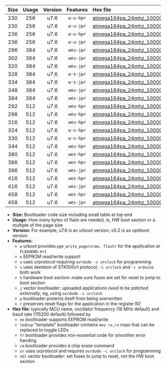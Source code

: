|Size|Usage|Version|Features|Hex file|
|:-:|:-:|:-:|:-:|:--|
|230|256|u7.6|`w-u-hpr`|[atmega164pa_24mhz_1000000bps_ur.hex](https://raw.githubusercontent.com/stefanrueger/urboot/main/bootloaders/atmega164pa/fcpu_24mhz/1000000_bps/atmega164pa_24mhz_1000000bps_ur.hex)|
|230|256|u7.6|`w-u-jpr`|[atmega164pa_24mhz_1000000bps_ur_vbl.hex](https://raw.githubusercontent.com/stefanrueger/urboot/main/bootloaders/atmega164pa/fcpu_24mhz/1000000_bps/atmega164pa_24mhz_1000000bps_ur_vbl.hex)|
|236|256|u7.6|`w-u-hpr`|[atmega164pa_24mhz_1000000bps_lednop_ur.hex](https://raw.githubusercontent.com/stefanrueger/urboot/main/bootloaders/atmega164pa/fcpu_24mhz/1000000_bps/atmega164pa_24mhz_1000000bps_lednop_ur.hex)|
|236|256|u7.6|`w-u-jpr`|[atmega164pa_24mhz_1000000bps_lednop_ur_vbl.hex](https://raw.githubusercontent.com/stefanrueger/urboot/main/bootloaders/atmega164pa/fcpu_24mhz/1000000_bps/atmega164pa_24mhz_1000000bps_lednop_ur_vbl.hex)|
|296|384|u7.6|`weu-jpr`|[atmega164pa_24mhz_1000000bps_ee_ur_vbl.hex](https://raw.githubusercontent.com/stefanrueger/urboot/main/bootloaders/atmega164pa/fcpu_24mhz/1000000_bps/atmega164pa_24mhz_1000000bps_ee_ur_vbl.hex)|
|302|384|u7.6|`weu-jpr`|[atmega164pa_24mhz_1000000bps_ee_lednop_ur_vbl.hex](https://raw.githubusercontent.com/stefanrueger/urboot/main/bootloaders/atmega164pa/fcpu_24mhz/1000000_bps/atmega164pa_24mhz_1000000bps_ee_lednop_ur_vbl.hex)|
|320|384|u7.6|`weu-jpr`|[atmega164pa_24mhz_1000000bps_ee_lednop_fr_ur_vbl.hex](https://raw.githubusercontent.com/stefanrueger/urboot/main/bootloaders/atmega164pa/fcpu_24mhz/1000000_bps/atmega164pa_24mhz_1000000bps_ee_lednop_fr_ur_vbl.hex)|
|328|384|u7.6|`w-s-jpr`|[atmega164pa_24mhz_1000000bps_vbl.hex](https://raw.githubusercontent.com/stefanrueger/urboot/main/bootloaders/atmega164pa/fcpu_24mhz/1000000_bps/atmega164pa_24mhz_1000000bps_vbl.hex)|
|334|384|u7.6|`w-s-jpr`|[atmega164pa_24mhz_1000000bps_lednop_vbl.hex](https://raw.githubusercontent.com/stefanrueger/urboot/main/bootloaders/atmega164pa/fcpu_24mhz/1000000_bps/atmega164pa_24mhz_1000000bps_lednop_vbl.hex)|
|348|384|u7.6|`weu-jpr`|[atmega164pa_24mhz_1000000bps_ee_lednop_fr_ce_ur_vbl.hex](https://raw.githubusercontent.com/stefanrueger/urboot/main/bootloaders/atmega164pa/fcpu_24mhz/1000000_bps/atmega164pa_24mhz_1000000bps_ee_lednop_fr_ce_ur_vbl.hex)|
|384|384|u7.6|`wes-jpr`|[atmega164pa_24mhz_1000000bps_ee_vbl.hex](https://raw.githubusercontent.com/stefanrueger/urboot/main/bootloaders/atmega164pa/fcpu_24mhz/1000000_bps/atmega164pa_24mhz_1000000bps_ee_vbl.hex)|
|292|512|u7.6|`weu-hpr`|[atmega164pa_24mhz_1000000bps_ee_ur.hex](https://raw.githubusercontent.com/stefanrueger/urboot/main/bootloaders/atmega164pa/fcpu_24mhz/1000000_bps/atmega164pa_24mhz_1000000bps_ee_ur.hex)|
|298|512|u7.6|`weu-hpr`|[atmega164pa_24mhz_1000000bps_ee_lednop_ur.hex](https://raw.githubusercontent.com/stefanrueger/urboot/main/bootloaders/atmega164pa/fcpu_24mhz/1000000_bps/atmega164pa_24mhz_1000000bps_ee_lednop_ur.hex)|
|316|512|u7.6|`weu-hpr`|[atmega164pa_24mhz_1000000bps_ee_lednop_fr_ur.hex](https://raw.githubusercontent.com/stefanrueger/urboot/main/bootloaders/atmega164pa/fcpu_24mhz/1000000_bps/atmega164pa_24mhz_1000000bps_ee_lednop_fr_ur.hex)|
|324|512|u7.6|`w-s-hpr`|[atmega164pa_24mhz_1000000bps.hex](https://raw.githubusercontent.com/stefanrueger/urboot/main/bootloaders/atmega164pa/fcpu_24mhz/1000000_bps/atmega164pa_24mhz_1000000bps.hex)|
|330|512|u7.6|`w-s-hpr`|[atmega164pa_24mhz_1000000bps_lednop.hex](https://raw.githubusercontent.com/stefanrueger/urboot/main/bootloaders/atmega164pa/fcpu_24mhz/1000000_bps/atmega164pa_24mhz_1000000bps_lednop.hex)|
|344|512|u7.6|`weu-hpr`|[atmega164pa_24mhz_1000000bps_ee_lednop_fr_ce_ur.hex](https://raw.githubusercontent.com/stefanrueger/urboot/main/bootloaders/atmega164pa/fcpu_24mhz/1000000_bps/atmega164pa_24mhz_1000000bps_ee_lednop_fr_ce_ur.hex)|
|380|512|u7.6|`wes-hpr`|[atmega164pa_24mhz_1000000bps_ee.hex](https://raw.githubusercontent.com/stefanrueger/urboot/main/bootloaders/atmega164pa/fcpu_24mhz/1000000_bps/atmega164pa_24mhz_1000000bps_ee.hex)|
|386|512|u7.6|`wes-hpr`|[atmega164pa_24mhz_1000000bps_ee_lednop.hex](https://raw.githubusercontent.com/stefanrueger/urboot/main/bootloaders/atmega164pa/fcpu_24mhz/1000000_bps/atmega164pa_24mhz_1000000bps_ee_lednop.hex)|
|386|512|u7.6|`wes-jpr`|[atmega164pa_24mhz_1000000bps_ee_lednop_vbl.hex](https://raw.githubusercontent.com/stefanrueger/urboot/main/bootloaders/atmega164pa/fcpu_24mhz/1000000_bps/atmega164pa_24mhz_1000000bps_ee_lednop_vbl.hex)|
|416|512|u7.6|`wes-hpr`|[atmega164pa_24mhz_1000000bps_ee_lednop_fr.hex](https://raw.githubusercontent.com/stefanrueger/urboot/main/bootloaders/atmega164pa/fcpu_24mhz/1000000_bps/atmega164pa_24mhz_1000000bps_ee_lednop_fr.hex)|
|416|512|u7.6|`wes-jpr`|[atmega164pa_24mhz_1000000bps_ee_lednop_fr_vbl.hex](https://raw.githubusercontent.com/stefanrueger/urboot/main/bootloaders/atmega164pa/fcpu_24mhz/1000000_bps/atmega164pa_24mhz_1000000bps_ee_lednop_fr_vbl.hex)|
|458|512|u7.6|`wes-hpr`|[atmega164pa_24mhz_1000000bps_ee_lednop_fr_ce.hex](https://raw.githubusercontent.com/stefanrueger/urboot/main/bootloaders/atmega164pa/fcpu_24mhz/1000000_bps/atmega164pa_24mhz_1000000bps_ee_lednop_fr_ce.hex)|
|458|512|u7.6|`wes-jpr`|[atmega164pa_24mhz_1000000bps_ee_lednop_fr_ce_vbl.hex](https://raw.githubusercontent.com/stefanrueger/urboot/main/bootloaders/atmega164pa/fcpu_24mhz/1000000_bps/atmega164pa_24mhz_1000000bps_ee_lednop_fr_ce_vbl.hex)|

- **Size:** Bootloader code size including small table at top end
- **Usage:** How many bytes of flash are needed, ie, HW boot section or a multiple of the page size
- **Version:** For example, u7.6 is an urboot version, o5.2 is an optiboot version
- **Features:**
  + `w` urboot provides `pgm_write_page(sram, flash)` for the application at `FLASHEND-4+1`
  + `e` EEPROM read/write support
  + `u` uses urprotocol requiring `avrdude -c urclock` for programming
  + `s` uses skeleton of STK500v1 protocol; `-c urclock` and `-c arduino` both work
  + `h` hardware boot section: make sure fuses are set for reset to jump to boot section
  + `j` vector bootloader: uploaded applications *need to be patched externally*, eg, using `avrdude -c urclock`
  + `p` bootloader protects itself from being overwritten
  + `r` preserves reset flags for the application in the register R2
- **Hex file:** typically MCU name, oscillator frequency (16 MHz default) and baud rate (115200 default) followed by
  + `ee` bootloader supports EEPROM read/write
  + `lednop` "template" bootloader contains `mov rx,rx` nops that can be replaced to toggle LEDs
  + `fr` bootloader provides non-essential code for smoother error handing
  + `ce` bootloader provides a chip erase command
  + `ur` uses urprotocol and requires `avrdude -c urclock` for programming
  + `vbl` vector bootloader: set fuses to jump to reset, not the HW boot section
